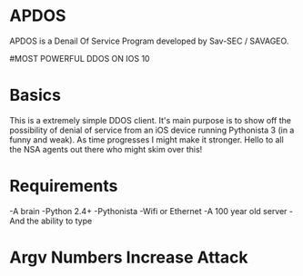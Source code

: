 # APDOS
APDOS is a Denail Of Service Program developed by Sav-SEC / SAVAGEO.

#MOST POWERFUL DDOS ON IOS 10

# Basics
This is a extremely simple DDOS client.
It's main purpose is to show off the possibility
of denial of service from an iOS device running
Pythonista 3 (in a funny and weak). As time 
progresses I might make it stronger. Hello to all 
the NSA agents out there who might skim over this!

# Requirements
-A brain
-Python 2.4+
-Pythonista
-Wifi or Ethernet
-A 100 year old server
-And the ability to type

# Argv Numbers Increase Attack
